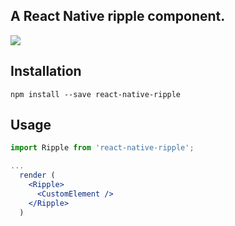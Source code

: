 ## A React Native ripple component.

![](https://github.com/rgovind92/react-native-ripple/blob/master/preview.gif)

## Installation
```shell
npm install --save react-native-ripple
```

## Usage
```jsx
import Ripple from 'react-native-ripple';

...
  render (
    <Ripple>
      <CustomElement />
    </Ripple>
  )
```
